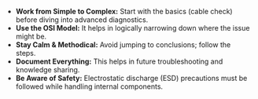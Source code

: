 - **Work from Simple to Complex:** Start with the basics (cable check) before diving into advanced diagnostics.
- **Use the OSI Model:** It helps in logically narrowing down where the issue might be.
- **Stay Calm & Methodical:** Avoid jumping to conclusions; follow the steps.
- **Document Everything:** This helps in future troubleshooting and knowledge sharing.
- **Be Aware of Safety:** Electrostatic discharge (ESD) precautions must be followed while handling internal components.
